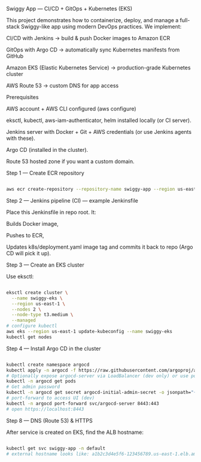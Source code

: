 Swiggy App — CI/CD + GitOps + Kubernetes (EKS)

This project demonstrates how to containerize, deploy, and manage a full-stack Swiggy-like app using modern DevOps practices.
We implement:

CI/CD with Jenkins → build & push Docker images to Amazon ECR

GitOps with Argo CD → automatically sync Kubernetes manifests from GitHub

Amazon EKS (Elastic Kubernetes Service) → production-grade Kubernetes cluster

AWS Route 53 → custom DNS for app access


Prerequisites

AWS account + AWS CLI configured (aws configure)

eksctl, kubectl, aws-iam-authenticator, helm installed locally (or CI server).

Jenkins server with Docker + Git + AWS credentials (or use Jenkins agents with these).

Argo CD (installed in the cluster).

Route 53 hosted zone if you want a custom domain.

Step 1 — Create ECR repository

```bash

aws ecr create-repository --repository-name swiggy-app --region us-east-1

```

Step 2 — Jenkins pipeline (CI) — example Jenkinsfile

Place this Jenkinsfile in repo root. It:

Builds Docker image,

Pushes to ECR,

Updates k8s/deployment.yaml image tag and commits it back to repo (Argo CD will pick it up).

Step 3 — Create an EKS cluster 

Use eksctl:
```bash

eksctl create cluster \
  --name swiggy-eks \
  --region us-east-1 \
  --nodes 2 \
  --node-type t3.medium \
  --managed
# configure kubectl
aws eks --region us-east-1 update-kubeconfig --name swiggy-eks
kubectl get nodes

```

Step 4 — Install Argo CD in the cluster

```bash

kubectl create namespace argocd
kubectl apply -n argocd -f https://raw.githubusercontent.com/argoproj/argo-cd/stable/manifests/install.yaml
# Optionally expose argocd-server via LoadBalancer (dev only) or use port-forward
kubectl -n argocd get pods
# Get admin password
kubectl -n argocd get secret argocd-initial-admin-secret -o jsonpath="{.data.password}" | base64 -d
# port-forward to access UI (dev)
kubectl -n argocd port-forward svc/argocd-server 8443:443
# open https://localhost:8443

```

Step 8 — DNS (Route 53) & HTTPS

After service is created on EKS, find the ALB hostname:

```bash

kubectl get svc swiggy-app -n default
# external hostname looks like: a1b2c3d4e5f6-123456789.us-east-1.elb.amazonaws.com

```

